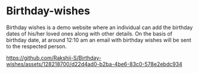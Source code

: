 # Birthday-wishes
Birthday wishes is a demo website where an individual can add the birthday dates of his/her loved ones along with other details. On the basis  of birthday date, at around 12:10 am an email with birthday wishes will be sent to the respected person. 


https://github.com/Rakshii-S/Birthday-wishes/assets/128218700/d22d4ad0-b2ba-4be6-83c0-578e2ebdc934

